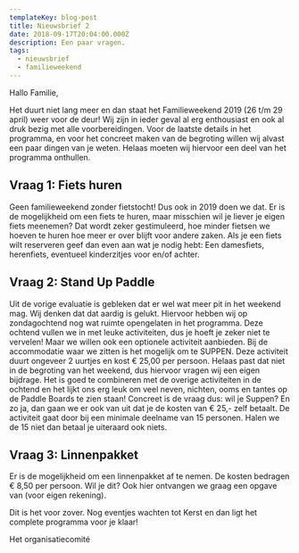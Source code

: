```yaml
---
templateKey: blog-post
title: Nieuwsbrief 2
date: 2018-09-17T20:04:00.000Z
description: Een paar vragen.
tags:
  - nieuwsbrief
  - familieweekend
---
```

Hallo Familie,

Het duurt niet lang meer en dan staat het Familieweekend 2019 (26 t/m 29 april) weer voor de deur! Wij zijn in ieder geval al erg enthousiast en ook al druk bezig met alle voorbereidingen.
Voor de laatste details in het programma, en voor het concreet maken van de begroting willen wij alvast een paar dingen van je weten.
Helaas moeten wij hiervoor een deel van het programma onthullen.

## Vraag 1: Fiets huren
Geen familieweekend zonder fietstocht! Dus ook in 2019 doen we dat. Er is de mogelijkheid om een fiets te huren, maar misschien wil je liever je eigen fiets meenemen? Dat wordt zeker gestimuleerd, hoe minder fietsen we hoeven te huren hoe meer er over blijft voor andere zaken.
Als je een fiets wilt reserveren geef dan even aan wat je nodig hebt: Een damesfiets, herenfiets, eventueel kinderzitjes voor en/of achter. 

## Vraag 2: Stand Up Paddle
Uit de vorige evaluatie is gebleken dat er wel wat meer pit in het weekend mag. Wij denken dat dat aardig is gelukt. Hiervoor hebben wij op zondagochtend nog wat ruimte opengelaten in het programma. Deze ochtend vullen we in met leuke activiteiten, dus je hoeft je zeker niet te vervelen! Maar we willen ook een optionele activiteit aanbieden. Bij de accommodatie waar we zitten is het mogelijk om te SUPPEN. Deze activiteit duurt ongeveer 2 uurtjes en kost € 25,00 per persoon. Helaas past dat niet in de begroting van het weekend, dus hiervoor vragen wij een eigen bijdrage. Het is goed te combineren met de overige activiteiten in de ochtend en het lijkt ons erg leuk om veel neven, nichten, ooms en tantes op de Paddle Boards te zien staan!
Concreet is de vraag dus: wil je Suppen? En zo ja, dan gaan we er ook van uit dat je de kosten van € 25,- zelf betaalt. De activiteit gaat door bij een minimale deelname van 15 personen. Halen we de 15 niet dan betaal je uiteraard ook niets.

## Vraag 3: Linnenpakket
Er is de mogelijkheid om een linnenpakket af te nemen. De kosten bedragen € 8,50 per persoon. Wil je dit? Ook hier ontvangen we graag een opgave van (voor eigen rekening).

Dit is het voor zover. Nog eventjes wachten tot Kerst en dan ligt het complete programma voor je klaar!

Het organisatiecomité 